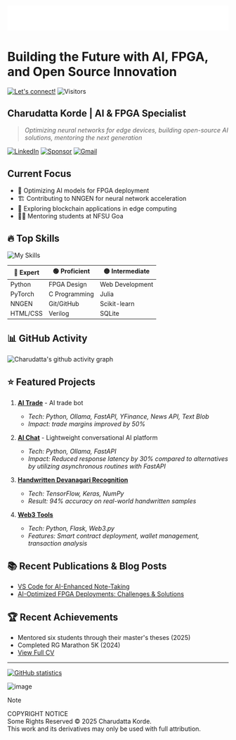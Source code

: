 ![SVG Banners](assets/profile_banner.svg)
# Building the Future with AI, FPGA, and Open Source Innovation

[![Let's connect!](https://img.shields.io/badge/Let's_connect!-8A2BE2?style=for-the-badge)](mailto:152109007c@gmail.com)
![Visitors](https://api.visitorbadge.io/api/visitors?path=https%3A%2F%2Fgithub.com%2Fcharudatta10&countColor=%23263759)

## Charudatta Korde | AI & FPGA Specialist
> *Optimizing neural networks for edge devices, building open-source AI solutions, mentoring the next generation*

[![LinkedIn](https://img.shields.io/badge/linkedin-%230077B5.svg?style=for-the-badge&logo=linkedin&logoColor=white)](https://www.linkedin.com/in/charudatta-korde/)
[![Sponsor](https://img.shields.io/badge/sponsor-30363D?style=for-the-badge&logo=GitHub-Sponsors&logoColor=#EA4AAA)](https://github.com/sponsors/charudatta10)
[![Gmail](https://img.shields.io/badge/Gmail-D14836?style=for-the-badge&logo=gmail&logoColor=white)](mailto:152109007c@gmail.com)

## Current Focus
- 🧠 Optimizing AI models for FPGA deployment
- 🏗️ Contributing to NNGEN for neural network acceleration
- 🔗 Exploring blockchain applications in edge computing
- 👨‍🏫 Mentoring students at NFSU Goa

## 🔥 Top Skills
![My Skills](https://skillicons.dev/icons?i=python,pytorch,html,git,c,flask,latex,markdown,vscode,powershell&theme=dark&perline=10)

| 🔵 **Expert** | 🟢 **Proficient** | 🟡 **Intermediate** |
|-------------|----------------|----------------|
| Python      | FPGA Design    | Web Development|
| PyTorch     | C Programming  | Julia          |
| NNGEN       | Git/GitHub     | Scikit-learn   |
| HTML/CSS    | Verilog        | SQLite        |

## 📊 GitHub Activity
![Charudatta's github activity graph](https://github-readme-activity-graph.vercel.app/graph?username=charudatta10&theme=onedark)

## ⭐ Featured Projects
1. **[AI Trade](https://github.com/charudatta10/ai-trade)** - AI trade bot 
   - *Tech: Python, Ollama, FastAPI, YFinance, News API, Text Blob*
   - *Impact: trade margins improved by 50%*
   
2. **[AI Chat](https://github.com/charudatta10/ai_chat)** - Lightweight conversational AI platform
   - *Tech: Python, Ollama, FastAPI*
   - *Impact: Reduced response latency by 30% compared to alternatives by utilizing asynchronous routines with FastAPI*

3. **[Handwritten Devanagari Recognition](https://github.com/charudatta10/devanagari-handwriting-recognizer)**
   - *Tech: TensorFlow, Keras, NumPy*
   - *Result: 94% accuracy on real-world handwritten samples*

4. **[Web3 Tools](https://github.com/charudatta10/web3-tools)**
   - *Tech: Python, Flask, Web3.py*
   - *Features: Smart contract deployment, wallet management, transaction analysis*

## 📚 Recent Publications & Blog Posts
- [VS Code for AI-Enhanced Note-Taking](https://dev.to/charudatta10/vs-code-for-note-taking-324b)
- [AI-Optimized FPGA Deployments: Challenges & Solutions](https://dev.to/charudatta10/ai-optimized-fpga-deployments-challenges-solutions-2mij)

## 🏆 Recent Achievements
- Mentored six students through their master's theses (2025)
- Completed RG Marathon 5K (2024)
- [View Full CV](src/cv/cv.pdf)

---

[![GitHub statistics](https://img.shields.io/badge/GitHub_statistics-8A2BE2?style=for-the-badge)](assets/github_stats.md) 

![image](https://github.com/user-attachments/assets/86771f8d-bf71-47bf-875e-a523b3193ad2)  

> [!NOTE]
>
> COPYRIGHT NOTICE  
> Some Rights Reserved © 2025 Charudatta Korde.  
> This work and its derivatives may only be used with full attribution.

